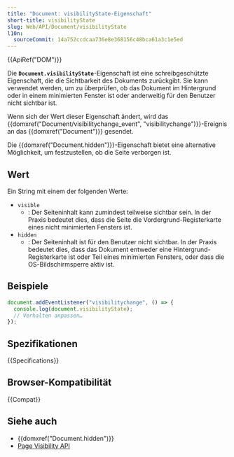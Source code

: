 ```yaml
---
title: "Document: visibilityState-Eigenschaft"
short-title: visibilityState
slug: Web/API/Document/visibilityState
l10n:
  sourceCommit: 14a752ccdcaa736e8e368156c48bca61a3c1e5ed
---
```


{{ApiRef("DOM")}}

Die **`Document.visibilityState`**-Eigenschaft ist eine schreibgeschützte Eigenschaft, die die Sichtbarkeit des Dokuments zurückgibt. Sie kann verwendet werden, um zu überprüfen, ob das Dokument im Hintergrund oder in einem minimierten Fenster ist oder anderweitig für den Benutzer nicht sichtbar ist.

Wenn sich der Wert dieser Eigenschaft ändert, wird das {{domxref("Document/visibilitychange_event", "visibilitychange")}}-Ereignis an das {{domxref("Document")}} gesendet.

Die {{domxref("Document.hidden")}}-Eigenschaft bietet eine alternative Möglichkeit, um festzustellen, ob die Seite verborgen ist.

## Wert

Ein String mit einem der folgenden Werte:

- `visible`
  - : Der Seiteninhalt kann zumindest teilweise sichtbar sein. In der Praxis bedeutet dies, dass die
    Seite die Vordergrund-Registerkarte eines nicht minimierten Fensters ist.
- `hidden`
  - : Der Seiteninhalt ist für den Benutzer nicht sichtbar. In der Praxis bedeutet dies, dass das
    Dokument entweder eine Hintergrund-Registerkarte ist oder Teil eines minimierten Fensters, oder dass die OS-Bildschirmsperre aktiv ist.

## Beispiele

```js
document.addEventListener("visibilitychange", () => {
  console.log(document.visibilityState);
  // Verhalten anpassen…
});
```

## Spezifikationen

{{Specifications}}

## Browser-Kompatibilität

{{Compat}}

## Siehe auch

- {{domxref("Document.hidden")}}
- [Page Visibility API](/de/docs/Web/API/Page_Visibility_API)

